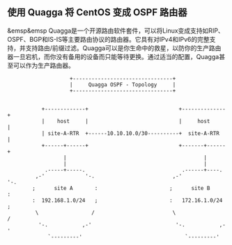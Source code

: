 ## 使用 Quagga 将 CentOS 变成 OSPF 路由器                                                                         
&emsp&emsp   Quagga是一个开源路由软件套件，可以将Linux变成支持如RIP、OSPF、BGP和IS-IS等主要路由协议的路由器。它具有对IPv4和IPv6的完整支持，并支持路由/前缀过滤。Quagga可以是你生命中的救星，以防你的生产路由器一旦宕机，而你没有备用的设备而只能等待更换。通过适当的配置，Quagga甚至可以作为生产路由器。
```
                    +--------------------------------+                   
                    |     Quagga OSPF - Topology     |                   
                    +--------------------------------+                   
                                                                         
                                                                         
           +-------------+                             +--------------+  
           |    host     |                             |     host     |  
           | site-A-RTR  +------10.10.10.0/30----------+  site-A-RTR  |  
           +------+------+                             +-------+------+  
                  |                                            |         
                  |                                            |         
            .-----+-----.                               .------+----.    
         ,-'             '-.                         ,-'             '-. 
        ;      site A       :                       ;      site B       :
        :  192.168.1.0/24   ;                       :   172.16.1.0/24   ;
         \                 /                         \                 / 
          '-.           ,-'                           '-.           ,-'  
             `---------'                                 `---------'     
``` 
